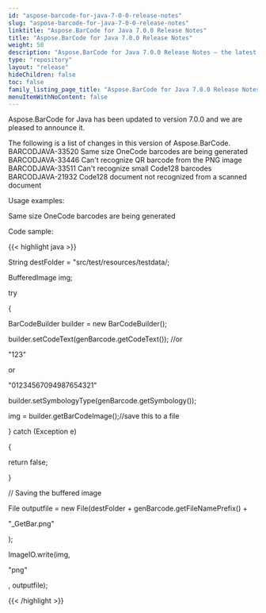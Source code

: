```yaml
---
id: "aspose-barcode-for-java-7-0-0-release-notes"
slug: "aspose-barcode-for-java-7-0-0-release-notes"
linktitle: "Aspose.BarCode for Java 7.0.0 Release Notes"
title: "Aspose.BarCode for Java 7.0.0 Release Notes"
weight: 50
description: "Aspose.BarCode for Java 7.0.0 Release Notes – the latest updates and fixes."
type: "repository"
layout: "release"
hideChildren: false
toc: false
family_listing_page_title: "Aspose.BarCode for Java 7.0.0 Release Notes"
menuItemWithNoContent: false
---
```


Aspose.BarCode for Java has been updated to version 7.0.0 and we are pleased to announce it.

The following is a list of changes in this version of Aspose.BarCode.
BARCODJAVA-33520 Same size OneCode barcodes are being generated
BARCODJAVA-33446 Can't recognize QR barcode from the PNG image
BARCODJAVA-33511 Can't recognize small Code128 barcodes
BARCODJAVA-21932 Code128 document not recognized from a scanned document

Usage examples:

Same size OneCode barcodes are being generated

Code sample:

{{< highlight java >}}



String destFolder = "src/test/resources/testdata/;

BufferedImage img;

try

{

BarCodeBuilder builder = new BarCodeBuilder();

builder.setCodeText(genBarcode.getCodeText()); //or

"123"

or

"01234567094987654321"

builder.setSymbologyType(genBarcode.getSymbology());

img = builder.getBarCodeImage();//save this to a file

} catch (Exception e)

{

return false;

}

// Saving the buffered image

File outputfile = new File(destFolder +  genBarcode.getFileNamePrefix() +

"_GetBar.png"

);

ImageIO.write(img,

"png"

, outputfile);

{{< /highlight >}}
